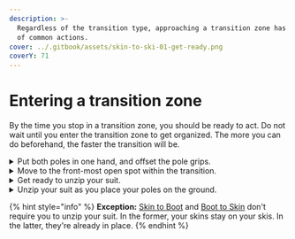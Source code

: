```yaml
---
description: >-
  Regardless of the transition type, approaching a transition zone has a handful
  of common actions.
cover: ../.gitbook/assets/skin-to-ski-01-get-ready.png
coverY: 71
---
```


# Entering a transition zone

By the time you stop in a transition zone, you should be ready to act. Do not wait until you enter the transition zone to get organized. The more you can do beforehand, the faster the transition will be.

<details>

<summary>Put both poles in one hand, and offset the pole grips.</summary>

1. Extend your arms ahead of you so the poles are vertical;
2. With one hand, grab both poles below the opposite grip.
3. Remove the opposite hand from its wrist loop, and grab both poles below the first hand.
4. Remove the first hand from its wrist loop.

Offsetting the pole grips will make for less fussing around when you try to get your hands back in your wrist loops when exiting the transition.

</details>

<details>

<summary>Move to the front-most open spot within the transition.</summary>

Transition zones can be busy. Get as close to the exit of the transition as possible. Do not be Canadian about this and worry about offending someone. (It's a race, not a campfire sing-along.)

Being near the front of the transition zone reduces the chance of any interference when you're ready to leave. And it makes it less likely that your poles will get kicked by an incoming racer as they pass by.

</details>

<details>

<summary>Get ready to unzip your suit.</summary>

![](../.gitbook/assets/skin-to-ski-01-get-ready.png)

With your first hand, grab the zipper on your suit, and bite the collar. You need to bite your collar to resist the zipper movement.

At this point, your poles are still in your second hand.

</details>

<details>

<summary>Unzip your suit as you place your poles on the ground.</summary>

![](../.gitbook/assets/skin-to-ski-03-unzip-your-suit.png)

As you bend over, unzip your suit and place your poles on the ground parallel to your skis.\
\
(Some racers prefer to place their poles between their legs to minimize the chance of them getting kicked. This may be an issue in Europe, but North American races are so sparsely attended, I've never found it necessary.)

</details>

{% hint style="info" %}
**Exception:** [Skin to Boot](skin-to-boot.md) and [Boot to Skin](boot-to-skin.md) don't require you to unzip your suit. In the former, your skins stay on your skis. In the latter, they're already in place.
{% endhint %}

